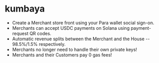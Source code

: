 # kumbaya

* Create a Merchant store front using your Para wallet social sign-on.
* Merchants can accept USDC payments on Solana using payment-request QR codes.
* Automatic revenue splits between the Merchant and the House -- 98.5%/1.5% respectively.
* Merchants no longer need to handle their own private keys!
* Merchants and their Customers pay 0 gas fees!